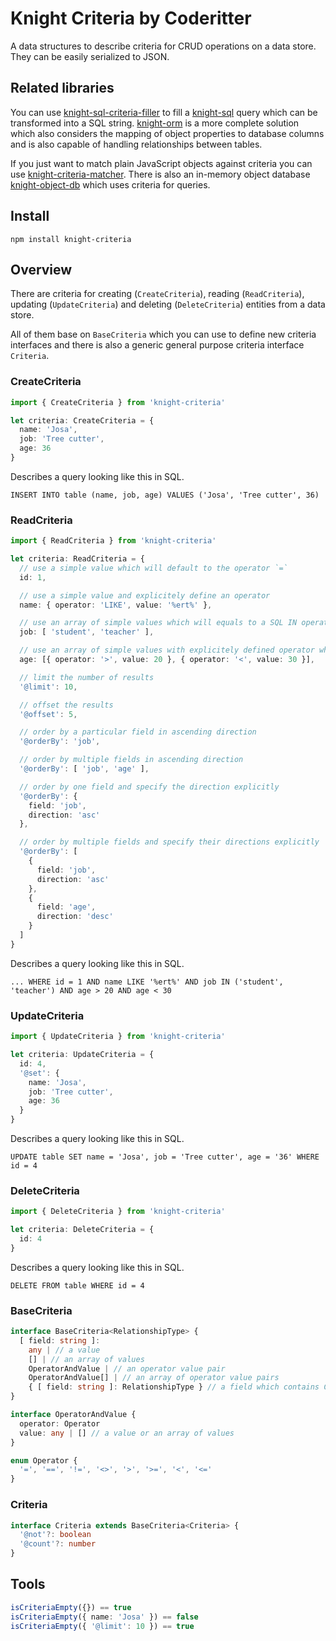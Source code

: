 # Knight Criteria by Coderitter

A data structures to describe criteria for CRUD operations on a data store. They can be easily serialized to JSON.

## Related libraries

You can use [knight-sql-criteria-filler](https://github.com/c0deritter/knight-sql-criteria-filler) to fill a [knight-sql](https://github.com/c0deritter/knight-sql) query which can be transformed into a SQL string. [knight-orm](https://github.com/c0deritter/knight-orm) is a more complete solution which also considers the mapping of object properties to database columns and is also capable of handling relationships between tables.

If you just want to match plain JavaScript objects against criteria you can use [knight-criteria-matcher](https://github.com/c0deritter/knight-criteria-matcher). There is also an in-memory object database [knight-object-db](https://github.com/c0deritter/knight-object-db) which uses criteria for queries.

## Install

`npm install knight-criteria`

## Overview

There are criteria for creating (`CreateCriteria`), reading (`ReadCriteria`), updating (`UpdateCriteria`) and deleting (`DeleteCriteria`) entities from a data store.

All of them base on `BaseCriteria` which you can use to define new criteria interfaces and there is also a generic general purpose criteria interface `Criteria`.

### CreateCriteria

```typescript
import { CreateCriteria } from 'knight-criteria'

let criteria: CreateCriteria = {
  name: 'Josa',
  job: 'Tree cutter',
  age: 36
}
```

Describes a query looking like this in SQL.

```
INSERT INTO table (name, job, age) VALUES ('Josa', 'Tree cutter', 36)
```

### ReadCriteria

```typescript
import { ReadCriteria } from 'knight-criteria'

let criteria: ReadCriteria = {
  // use a simple value which will default to the operator `=`
  id: 1,

  // use a simple value and explicitely define an operator
  name: { operator: 'LIKE', value: '%ert%' },

  // use an array of simple values which will equals to a SQL IN operator
  job: [ 'student', 'teacher' ],

  // use an array of simple values with explicitely defined operator which result them to be AND connected
  age: [{ operator: '>', value: 20 }, { operator: '<', value: 30 }],

  // limit the number of results
  '@limit': 10,

  // offset the results
  '@offset': 5,

  // order by a particular field in ascending direction
  '@orderBy': 'job',

  // order by multiple fields in ascending direction
  '@orderBy': [ 'job', 'age' ],

  // order by one field and specify the direction explicitly
  '@orderBy': {
    field: 'job',
    direction: 'asc'
  },

  // order by multiple fields and specify their directions explicitly
  '@orderBy': [
    {
      field: 'job',
      direction: 'asc'
    },
    {
      field: 'age',
      direction: 'desc'
    }
  ]
}  
```

Describes a query looking like this in SQL.

```
... WHERE id = 1 AND name LIKE '%ert%' AND job IN ('student', 'teacher') AND age > 20 AND age < 30
```

### UpdateCriteria

```typescript
import { UpdateCriteria } from 'knight-criteria'

let criteria: UpdateCriteria = {
  id: 4,
  '@set': {
    name: 'Josa',
    job: 'Tree cutter',
    age: 36
  }
}
```

Describes a query looking like this in SQL.

```
UPDATE table SET name = 'Josa', job = 'Tree cutter', age = '36' WHERE id = 4
```

### DeleteCriteria

```typescript
import { DeleteCriteria } from 'knight-criteria'

let criteria: DeleteCriteria = {
  id: 4
}
```

Describes a query looking like this in SQL.

```
DELETE FROM table WHERE id = 4
```

### BaseCriteria

```typescript
interface BaseCriteria<RelationshipType> {
  [ field: string ]:
    any | // a value
    [] | // an array of values
    OperatorAndValue | // an operator value pair
    OperatorAndValue[] | // an array of operator value pairs
    { [ field: string ]: RelationshipType } // a field which contains Criteria and thus is referencing another entity
}

interface OperatorAndValue {
  operator: Operator
  value: any | [] // a value or an array of values
}

enum Operator {
  '=', '==', '!=', '<>', '>', '>=', '<', '<='
}
```

### Criteria

```typescript
interface Criteria extends BaseCriteria<Criteria> {
  '@not'?: boolean
  '@count'?: number
}
```

## Tools

```typescript
isCriteriaEmpty({}) == true
isCriteriaEmpty({ name: 'Josa' }) == false
isCriteriaEmpty({ '@limit': 10 }) == true
```